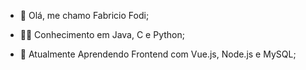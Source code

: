 - 👋 Olá, me chamo Fabricio Fodi;

- 👨‍💻 Conhecimento em Java, C e Python;
  
- 🌱 Atualmente Aprendendo Frontend com Vue.js, Node.js e MySQL;


<!---
FabricioFodi/FabricioFodi is a ✨ special ✨ repository because its `README.md` (this file) appears on your GitHub profile.
You can click the Preview link to take a look at your changes.
--->
